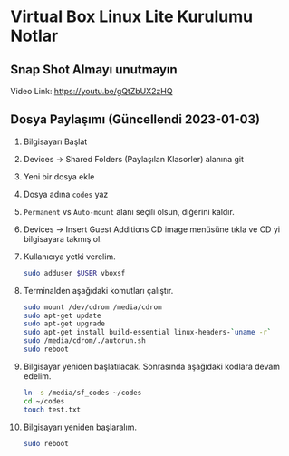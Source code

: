 # Virtual Box Linux Lite Kurulumu Notlar

## Snap Shot Almayı unutmayın

Video Link: <https://youtu.be/gQtZbUX2zHQ>

## Dosya Paylaşımı (Güncellendi 2023-01-03)

1. Bilgisayarı Başlat
2. Devices -> Shared Folders (Paylaşılan Klasorler) alanına git
3. Yeni bir dosya ekle
4. Dosya adına `codes` yaz
5. `Permanent` vs `Auto-mount` alanı seçili olsun, diğerini kaldır.
6. Devices -> Insert Guest Additions CD image menüsüne tıkla ve CD yi bilgisayara takmış ol.
7. Kullanıcıya yetki verelim.

    ```bash
    sudo adduser $USER vboxsf
    ```

8. Terminalden aşağıdaki komutları çalıştır.

    ```bash
    sudo mount /dev/cdrom /media/cdrom
    sudo apt-get update
    sudo apt-get upgrade
    sudo apt-get install build-essential linux-headers-`uname -r`
    sudo /media/cdrom/./autorun.sh
    sudo reboot
    ```

9. Bilgisayar yeniden başlatılacak. Sonrasında aşağıdaki kodlara devam edelim. 

    ```bash
    ln -s /media/sf_codes ~/codes
    cd ~/codes
    touch test.txt
    ```

10. Bilgisayarı yeniden başlaralım.

    ```bash
    sudo reboot
    ```
